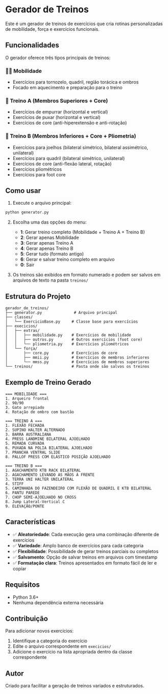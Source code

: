 # Gerador de Treinos

Este é um gerador de treinos de exercícios que cria rotinas personalizadas de mobilidade, força e exercícios funcionais.

## Funcionalidades

O gerador oferece três tipos principais de treinos:

### 🧘‍♂️ Mobilidade
- Exercícios para tornozelo, quadril, região torácica e ombros
- Focado em aquecimento e preparação para o treino

### 💪 Treino A (Membros Superiores + Core)
- Exercícios de empurrar (horizontal e vertical)
- Exercícios de puxar (horizontal e vertical)
- Exercícios de core (anti-hiperextensão e anti-rotação)

### 🦵 Treino B (Membros Inferiores + Core + Pliometria)
- Exercícios para joelhos (bilateral simétrico, bilateral assimétrico, unilateral)
- Exercícios para quadril (bilateral simétrico, unilateral)
- Exercícios de core (anti-flexão lateral, rotação)
- Exercícios pliométricos
- Exercícios para foot core

## Como usar

1. Execute o arquivo principal:
```bash
python generator.py
```

2. Escolha uma das opções do menu:
   - **1**: Gerar treino completo (Mobilidade + Treino A + Treino B)
   - **2**: Gerar apenas Mobilidade
   - **3**: Gerar apenas Treino A
   - **4**: Gerar apenas Treino B
   - **5**: Gerar tudo (formato antigo)
   - **6**: Gerar e salvar treino completo em arquivo
   - **0**: Sair

3. Os treinos são exibidos em formato numerado e podem ser salvos em arquivos de texto na pasta `treinos/`

## Estrutura do Projeto

```
gerador_de_treinos/
├── generator.py              # Arquivo principal
├── classes/
│   └── ExercicioBase.py     # Classe base para exercícios
├── execicios/
│   ├── extras/
│   │   ├── mobilidade.py    # Exercícios de mobilidade
│   │   ├── outros.py        # Outros exercícios (foot core)
│   │   └── pliometria.py    # Exercícios pliométricos
│   └── força/
│       ├── core.py          # Exercícios de core
│       ├── mmii.py          # Exercícios de membros inferiores
│       └── mmss.py          # Exercícios de membros superiores
└── treinos/                 # Pasta onde são salvos os treinos
```

## Exemplo de Treino Gerado

```
=== MOBILIDADE ===
1. Arqueiro frontal
2. 90/90
3. Gato arrepiado
4. Rotação de ombro com bastão

=== TREINO A ===
1. FLEXÃO FECHADA
2. SUPINO HALTER ALTERNADO
3. BARRA AUSTRALIANA
4. PRESS LANDMINE BILATERAL AJOELHADO
5. REMADA CURVADA
6. PUXADA NA POLIA BILATERAL AJOELHADO
7. PRANCHA VENTRAL SLIDE
8. PALLOF PRESS COM ELÁSTICO POSIÇÃO AJOELHADO

=== TREINO B ===
1. AGACHAMENTO KTB RACK BILATERAL
2. AGACHAMENTO LEVANDO AS MÃOS À FRENTE
3. TERRA UNI HALTER UNILATERAL
4. STIFF
5. CAMINHADA DO FAZENDEIRO COM FLEXÃO DE QUADRIL E KTB BILATERAL
6. PANTU PAREDE
7. CHOP SEMI-AJOELHADO NO CROSS
8. Jump Lateral-Vertical C
9. ELEVAÇÃO/PONTE
```

## Características

- ✅ **Aleatoriedade**: Cada execução gera uma combinação diferente de exercícios
- ✅ **Variedade**: Amplo banco de exercícios para cada categoria
- ✅ **Flexibilidade**: Possibilidade de gerar treinos parciais ou completos
- ✅ **Salvamento**: Opção de salvar treinos em arquivos com timestamp
- ✅ **Formatação clara**: Treinos apresentados em formato fácil de ler e copiar

## Requisitos

- Python 3.6+
- Nenhuma dependência externa necessária

## Contribuição

Para adicionar novos exercícios:

1. Identifique a categoria do exercício
2. Edite o arquivo correspondente em `execicios/`
3. Adicione o exercício na lista apropriada dentro da classe correspondente

## Autor

Criado para facilitar a geração de treinos variados e estruturados.
